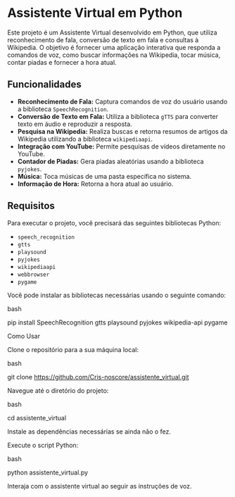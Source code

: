 # Assistente Virtual em Python

Este projeto é um Assistente Virtual desenvolvido em Python, que utiliza reconhecimento de fala, conversão de texto em fala e consultas à Wikipedia. O objetivo é fornecer uma aplicação interativa que responda a comandos de voz, como buscar informações na Wikipedia, tocar música, contar piadas e fornecer a hora atual.

## Funcionalidades

- **Reconhecimento de Fala:** Captura comandos de voz do usuário usando a biblioteca `SpeechRecognition`.
- **Conversão de Texto em Fala:** Utiliza a biblioteca `gTTS` para converter texto em áudio e reproduzir a resposta.
- **Pesquisa na Wikipedia:** Realiza buscas e retorna resumos de artigos da Wikipedia utilizando a biblioteca `wikipediaapi`.
- **Integração com YouTube:** Permite pesquisas de vídeos diretamente no YouTube.
- **Contador de Piadas:** Gera piadas aleatórias usando a biblioteca `pyjokes`.
- **Música:** Toca músicas de uma pasta específica no sistema.
- **Informação de Hora:** Retorna a hora atual ao usuário.

## Requisitos

Para executar o projeto, você precisará das seguintes bibliotecas Python:

- `speech_recognition`
- `gtts`
- `playsound`
- `pyjokes`
- `wikipediaapi`
- `webbrowser`
- `pygame`

Você pode instalar as bibliotecas necessárias usando o seguinte comando:

bash

pip install SpeechRecognition gtts playsound pyjokes wikipedia-api pygame

Como Usar

Clone o repositório para a sua máquina local:

bash

git clone https://github.com/Cris-noscore/assistente_virtual.git

Navegue até o diretório do projeto:

bash

cd assistente_virtual

Instale as dependências necessárias se ainda não o fez.

Execute o script Python:

bash

python assistente_virtual.py

Interaja com o assistente virtual ao seguir as instruções de voz.
